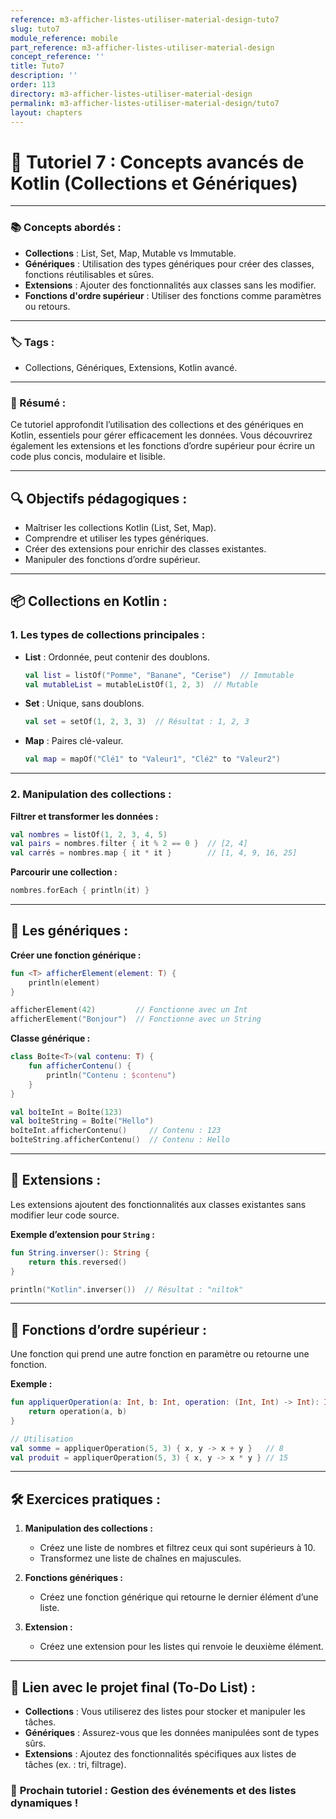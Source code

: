 ```yaml
---
reference: m3-afficher-listes-utiliser-material-design-tuto7
slug: tuto7
module_reference: mobile
part_reference: m3-afficher-listes-utiliser-material-design
concept_reference: ''
title: Tuto7
description: ''
order: 113
directory: m3-afficher-listes-utiliser-material-design
permalink: m3-afficher-listes-utiliser-material-design/tuto7
layout: chapters
---
```



# 🚀 **Tutoriel 7 : Concepts avancés de Kotlin (Collections et Génériques)**  

---

### **📚 Concepts abordés :**  
- **Collections** : List, Set, Map, Mutable vs Immutable.  
- **Génériques** : Utilisation des types génériques pour créer des classes, fonctions réutilisables et sûres.  
- **Extensions** : Ajouter des fonctionnalités aux classes sans les modifier.  
- **Fonctions d'ordre supérieur** : Utiliser des fonctions comme paramètres ou retours.  

---

### **🏷️ Tags :**  
- Collections, Génériques, Extensions, Kotlin avancé.  

---

### **📝 Résumé :**  
Ce tutoriel approfondit l’utilisation des collections et des génériques en Kotlin, essentiels pour gérer efficacement les données. Vous découvrirez également les extensions et les fonctions d’ordre supérieur pour écrire un code plus concis, modulaire et lisible.  

---

## **🔍 Objectifs pédagogiques :**  
- Maîtriser les collections Kotlin (List, Set, Map).  
- Comprendre et utiliser les types génériques.  
- Créer des extensions pour enrichir des classes existantes.  
- Manipuler des fonctions d’ordre supérieur.  

---

## **📦 Collections en Kotlin :**  

### **1. Les types de collections principales :**  
- **List** : Ordonnée, peut contenir des doublons.  
  ```kotlin
  val list = listOf("Pomme", "Banane", "Cerise")  // Immutable
  val mutableList = mutableListOf(1, 2, 3)  // Mutable
  ```

- **Set** : Unique, sans doublons.  
  ```kotlin
  val set = setOf(1, 2, 3, 3)  // Résultat : 1, 2, 3
  ```

- **Map** : Paires clé-valeur.  
  ```kotlin
  val map = mapOf("Clé1" to "Valeur1", "Clé2" to "Valeur2")
  ```

---

### **2. Manipulation des collections :**  
**Filtrer et transformer les données :**  
```kotlin
val nombres = listOf(1, 2, 3, 4, 5)
val pairs = nombres.filter { it % 2 == 0 }  // [2, 4]
val carrés = nombres.map { it * it }        // [1, 4, 9, 16, 25]
```

**Parcourir une collection :**  
```kotlin
nombres.forEach { println(it) }
```

---

## **🧩 Les génériques :**  

**Créer une fonction générique :**  
```kotlin
fun <T> afficherElement(element: T) {
    println(element)
}

afficherElement(42)         // Fonctionne avec un Int
afficherElement("Bonjour")  // Fonctionne avec un String
```

**Classe générique :**  
```kotlin
class Boîte<T>(val contenu: T) {
    fun afficherContenu() {
        println("Contenu : $contenu")
    }
}

val boîteInt = Boîte(123)
val boîteString = Boîte("Hello")
boîteInt.afficherContenu()     // Contenu : 123
boîteString.afficherContenu()  // Contenu : Hello
```

---

## **🚀 Extensions :**  
Les extensions ajoutent des fonctionnalités aux classes existantes sans modifier leur code source.  

**Exemple d’extension pour `String` :**  
```kotlin
fun String.inverser(): String {
    return this.reversed()
}

println("Kotlin".inverser())  // Résultat : "niltok"
```

---

## **🔧 Fonctions d’ordre supérieur :**  
Une fonction qui prend une autre fonction en paramètre ou retourne une fonction.  

**Exemple :**  
```kotlin
fun appliquerOperation(a: Int, b: Int, operation: (Int, Int) -> Int): Int {
    return operation(a, b)
}

// Utilisation
val somme = appliquerOperation(5, 3) { x, y -> x + y }   // 8
val produit = appliquerOperation(5, 3) { x, y -> x * y } // 15
```

---

## **🛠️ Exercices pratiques :**  

1. **Manipulation des collections :**  
   - Créez une liste de nombres et filtrez ceux qui sont supérieurs à 10.  
   - Transformez une liste de chaînes en majuscules.  

2. **Fonctions génériques :**  
   - Créez une fonction générique qui retourne le dernier élément d’une liste.  

3. **Extension :**  
   - Créez une extension pour les listes qui renvoie le deuxième élément.  

---

## **🎯 Lien avec le projet final (To-Do List) :**  
- **Collections** : Vous utiliserez des listes pour stocker et manipuler les tâches.  
- **Génériques** : Assurez-vous que les données manipulées sont de types sûrs.  
- **Extensions** : Ajoutez des fonctionnalités spécifiques aux listes de tâches (ex. : tri, filtrage).  

### 🚀 **Prochain tutoriel : Gestion des événements et des listes dynamiques !**  